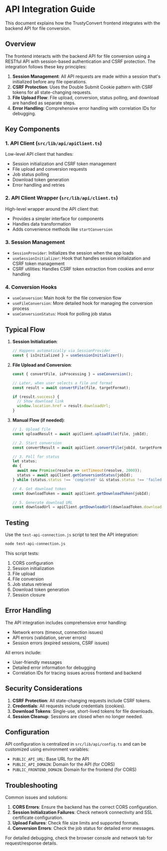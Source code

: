 # API Integration Guide

This document explains how the TrustyConvert frontend integrates with the backend API for file conversion.

## Overview

The frontend interacts with the backend API for file conversion using a RESTful API with session-based authentication and CSRF protection. The integration follows these key principles:

1. **Session Management**: All API requests are made within a session that's initialized before any file operations.
2. **CSRF Protection**: Uses the Double Submit Cookie pattern with CSRF tokens for all state-changing requests.
3. **File Upload Flow**: File upload, conversion, status polling, and download are handled as separate steps.
4. **Error Handling**: Comprehensive error handling with correlation IDs for debugging.

## Key Components

### 1. API Client (`src/lib/api/apiClient.ts`)

Low-level API client that handles:
- Session initialization and CSRF token management
- File upload and conversion requests
- Job status polling
- Download token generation
- Error handling and retries

### 2. API Client Wrapper (`src/lib/api/client.ts`)

High-level wrapper around the API client that:
- Provides a simpler interface for components
- Handles data transformation
- Adds convenience methods like `startConversion`

### 3. Session Management

- `SessionProvider`: Initializes the session when the app loads
- `useSessionInitializer`: Hook that handles session initialization and CSRF token management
- CSRF utilities: Handles CSRF token extraction from cookies and error handling

### 4. Conversion Hooks

- `useConversion`: Main hook for the file conversion flow
- `useFileConversion`: More detailed hook for managing the conversion process
- `useConversionStatus`: Hook for polling job status

## Typical Flow

1. **Session Initialization**:
   ```typescript
   // Happens automatically via SessionProvider
   const { isInitialized } = useSessionInitializer();
   ```

2. **File Upload and Conversion**:
   ```typescript
   const { convertFile, isProcessing } = useConversion();
   
   // Later, when user selects a file and format
   const result = await convertFile(file, targetFormat);
   
   if (result.success) {
     // Show download link
     window.location.href = result.downloadUrl;
   }
   ```

3. **Manual Flow (if needed)**:
   ```typescript
   // 1. Upload file
   const uploadResult = await apiClient.uploadFile(file, jobId);
   
   // 2. Start conversion
   const convertResult = await apiClient.convertFile(jobId, targetFormat);
   
   // 3. Poll for status
   let status;
   do {
     await new Promise(resolve => setTimeout(resolve, 2000));
     status = await apiClient.getConversionStatus(jobId);
   } while (status.status !== 'completed' && status.status !== 'failed');
   
   // 4. Get download token
   const downloadToken = await apiClient.getDownloadToken(jobId);
   
   // 5. Generate download URL
   const downloadUrl = apiClient.getDownloadUrl(downloadToken.download_token);
   ```

## Testing

Use the `test-api-connection.js` script to test the API integration:

```bash
node test-api-connection.js
```

This script tests:
1. CORS configuration
2. Session initialization
3. File upload
4. File conversion
5. Job status retrieval
6. Download token generation
7. Session closure

## Error Handling

The API integration includes comprehensive error handling:

- Network errors (timeout, connection issues)
- API errors (validation, server errors)
- Session errors (expired sessions, CSRF issues)

All errors include:
- User-friendly messages
- Detailed error information for debugging
- Correlation IDs for tracing issues across frontend and backend

## Security Considerations

1. **CSRF Protection**: All state-changing requests include CSRF tokens.
2. **Credentials**: All requests include credentials (cookies).
3. **Download Tokens**: Single-use, short-lived tokens for file downloads.
4. **Session Cleanup**: Sessions are closed when no longer needed.

## Configuration

API configuration is centralized in `src/lib/api/config.ts` and can be customized using environment variables:

- `PUBLIC_API_URL`: Base URL for the API
- `PUBLIC_API_DOMAIN`: Domain for the API (for CORS)
- `PUBLIC_FRONTEND_DOMAIN`: Domain for the frontend (for CORS)

## Troubleshooting

Common issues and solutions:

1. **CORS Errors**: Ensure the backend has the correct CORS configuration.
2. **Session Initialization Failures**: Check network connectivity and SSL certificate configuration.
3. **Upload Failures**: Check file size limits and supported formats.
4. **Conversion Errors**: Check the job status for detailed error messages.

For detailed debugging, check the browser console and network tab for request/response details. 